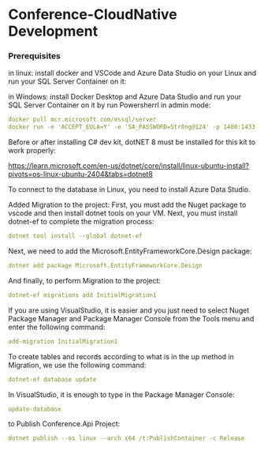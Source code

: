 # Conference-CloudNative Development
### Prerequisites
in linux: install docker and VSCode and Azure Data Studio on your Linux and run your SQL Server Container on it:

in Windows: install Docker Desktop and Azure Data Studio and run your SQL Server Container on it by run Powersherrl in admin mode: 
```yml
docker pull mcr.microsoft.com/mssql/server
docker run -e 'ACCEPT_EULA=Y' -e 'SA_PASSWORD=Str0ng@124' -p 1400:1433 -d mcr.microsoft.com/mssql/server
```

Before or after installing C# dev kit, dotNET 8 must be installed for this kit to work properly:

https://learn.microsoft.com/en-us/dotnet/core/install/linux-ubuntu-install?pivots=os-linux-ubuntu-2404&tabs=dotnet8

To connect to the database in Linux, you need to install Azure Data Studio.

Added Migration to the project:
First, you must add the Nuget package to vscode and then install dotnet tools on your VM. Next, you must install dotnet-ef to complete the migration process:
```yml
dotnet tool install --global dotnet-ef
```
Next, we need to add the Microsoft.EntityFrameworkCore.Design package:
```yml
dotnet add package Microsoft.EntityFrameworkCore.Design
```
And finally, to perform Migration to the project:
```yml
dotnet-ef migrations add InitialMigration1
```

If you are using VisualStudio, it is easier and you just need to select Nuget Package Manager and Package Manager Console from the Tools menu and enter the following command:
```yml
add-migration InitialMigration1
```
To create tables and records according to what is in the up method in Migration, we use the following command:
```yml
dotnet-ef database update
```
In VisualStudio, it is enough to type in the Package Manager Console:
```yml
update-database
```

to Publish Conference.Api Project:
```yml
dotnet publish --os linux --arch x64 /t:PublishContainer -c Release
```
